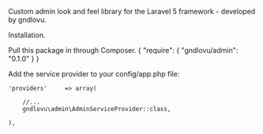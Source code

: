 Custom admin look and feel library for the Laravel 5 framework - developed by gndlovu.

Installation.

Pull this package in through Composer.
    {
        "require": {
            "gndlovu/admin": "0.1.0"
        }
    }

Add the service provider to your config/app.php file:

    'providers'     => array(

        //...
        gndlovu\admin\AdminServiceProvider::class,

    ),
